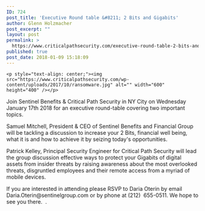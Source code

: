 ```yaml
---
ID: 724
post_title: 'Executive Round table &#8211; 2 Bits and Gigabits'
author: Glenn Holzmacher
post_excerpt: ""
layout: post
permalink: >
  https://www.criticalpathsecurity.com/executive-round-table-2-bits-and-gigabits/
published: true
post_date: 2018-01-09 15:18:09
---
```


	<p style="text-align: center;"><img src="https://www.criticalpathsecurity.com/wp-content/uploads/2017/10/ransomware.jpg" alt="" width="600" height="400" /></p>
<p>Join Sentinel Benefits &amp; Critical Path Security in NY City on Wednesday January 17th 2018 for an executive round-table covering two important topics.</p>
<p>Samuel Mitchell, President &amp; CEO of Sentinel Benefits and Financial Group will be tackling a discussion to increase your 2 Bits, financial well being, what it is and how to achieve it by seizing today's opportunities.</p>
<p>Patrick Kelley, Principal Security Engineer for Critical Path Security will lead the group discussion effective ways to protect your Gigabits of digital assets from insider threats by raising awareness about the most overlooked threats, disgruntled employees and their remote access from a myriad of mobile devices.</p>
<p>If you are interested in attending please RSVP to Daria Oterin by email Daria.Oterin@sentinelgroup.com or by phone at (212)  655-0511. We hope to see you there.  .</p>